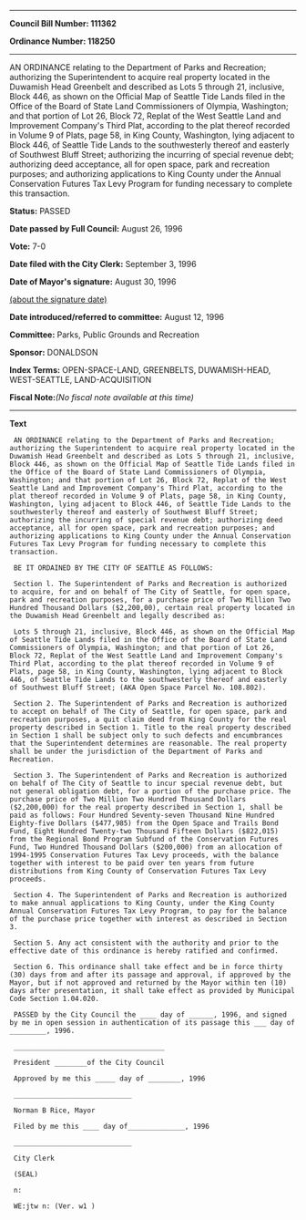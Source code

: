 

********

**Council Bill Number: 111362**
   
**Ordinance Number: 118250**
********

 AN ORDINANCE relating to the Department of Parks and Recreation; authorizing the Superintendent to acquire real property located in the Duwamish Head Greenbelt and described as Lots 5 through 21, inclusive, Block 446, as shown on the Official Map of Seattle Tide Lands filed in the Office of the Board of State Land Commissioners of Olympia, Washington; and that portion of Lot 26, Block 72, Replat of the West Seattle Land and Improvement Company's Third Plat, according to the plat thereof recorded in Volume 9 of Plats, page 58, in King County, Washington, lying adjacent to Block 446, of Seattle Tide Lands to the southwesterly thereof and easterly of Southwest Bluff Street; authorizing the incurring of special revenue debt; authorizing deed acceptance, all for open space, park and recreation purposes; and authorizing applications to King County under the Annual Conservation Futures Tax Levy Program for funding necessary to complete this transaction.

**Status:** PASSED
   
**Date passed by Full Council:** August 26, 1996
   
**Vote:** 7-0
   
**Date filed with the City Clerk:** September 3, 1996
   
**Date of Mayor's signature:** August 30, 1996
   
[(about the signature date)](/~public/approvaldate.htm)
   
   
   
**Date introduced/referred to committee:** August 12, 1996
   
**Committee:** Parks, Public Grounds and Recreation
   
**Sponsor:** DONALDSON
   
   
**Index Terms:** OPEN-SPACE-LAND, GREENBELTS, DUWAMISH-HEAD, WEST-SEATTLE, LAND-ACQUISITION

**Fiscal Note:**_(No fiscal note available at this time)_

********

**Text**
   
```
 AN ORDINANCE relating to the Department of Parks and Recreation; authorizing the Superintendent to acquire real property located in the Duwamish Head Greenbelt and described as Lots 5 through 21, inclusive, Block 446, as shown on the Official Map of Seattle Tide Lands filed in the Office of the Board of State Land Commissioners of Olympia, Washington; and that portion of Lot 26, Block 72, Replat of the West Seattle Land and Improvement Company's Third Plat, according to the plat thereof recorded in Volume 9 of Plats, page 58, in King County, Washington, lying adjacent to Block 446, of Seattle Tide Lands to the southwesterly thereof and easterly of Southwest Bluff Street; authorizing the incurring of special revenue debt; authorizing deed acceptance, all for open space, park and recreation purposes; and authorizing applications to King County under the Annual Conservation Futures Tax Levy Program for funding necessary to complete this transaction.

 BE IT ORDAINED BY THE CITY OF SEATTLE AS FOLLOWS:

 Section l. The Superintendent of Parks and Recreation is authorized to acquire, for and on behalf of The City of Seattle, for open space, park and recreation purposes, for a purchase price of Two Million Two Hundred Thousand Dollars ($2,200,00), certain real property located in the Duwamish Head Greenbelt and legally described as:

 Lots 5 through 21, inclusive, Block 446, as shown on the Official Map of Seattle Tide Lands filed in the Office of the Board of State Land Commissioners of Olympia, Washington; and that portion of Lot 26, Block 72, Replat of the West Seattle Land and Improvement Company's Third Plat, according to the plat thereof recorded in Volume 9 of Plats, page 58, in King County, Washington, lying adjacent to Block 446, of Seattle Tide Lands to the southwesterly thereof and easterly of Southwest Bluff Street; (AKA Open Space Parcel No. 108.802).

 Section 2. The Superintendent of Parks and Recreation is authorized to accept on behalf of The City of Seattle, for open space, park and recreation purposes, a quit claim deed from King County for the real property described in Section 1. Title to the real property described in Section 1 shall be subject only to such defects and encumbrances that the Superintendent determines are reasonable. The real property shall be under the jurisdiction of the Department of Parks and Recreation.

 Section 3. The Superintendent of Parks and Recreation is authorized on behalf of The City of Seattle to incur special revenue debt, but not general obligation debt, for a portion of the purchase price. The purchase price of Two Million Two Hundred Thousand Dollars ($2,200,000) for the real property described in Section 1, shall be paid as follows: Four Hundred Seventy-seven Thousand Nine Hundred Eighty-five Dollars ($477,985) from the Open Space and Trails Bond Fund, Eight Hundred Twenty-two Thousand Fifteen Dollars ($822,015) from the Regional Bond Program Subfund of the Conservation Futures Fund, Two Hundred Thousand Dollars ($200,000) from an allocation of 1994-1995 Conservation Futures Tax Levy proceeds, with the balance together with interest to be paid over ten years from future distributions from King County of Conservation Futures Tax Levy proceeds.

 Section 4. The Superintendent of Parks and Recreation is authorized to make annual applications to King County, under the King County Annual Conservation Futures Tax Levy Program, to pay for the balance of the purchase price together with interest as described in Section 3.

 Section 5. Any act consistent with the authority and prior to the effective date of this ordinance is hereby ratified and confirmed.

 Section 6. This ordinance shall take effect and be in force thirty (30) days from and after its passage and approval, if approved by the Mayor, but if not approved and returned by the Mayor within ten (10) days after presentation, it shall take effect as provided by Municipal Code Section 1.04.020.

 PASSED by the City Council the ____ day of ______, 1996, and signed by me in open session in authentication of its passage this ___ day of _________, 1996.

 _____________________________________

 President ________of the City Council

 Approved by me this _____ day of ________, 1996

 _____________________________

 Norman B Rice, Mayor

 Filed by me this ____ day of______________, 1996

 _____________________________

 City Clerk

 (SEAL)

 n:

 WE:jtw n: (Ver. w1 )

```
